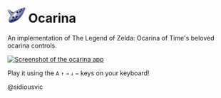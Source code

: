 # <img src="images/ocarina_n64.png" alt="ocarina icon" width="40"/> Ocarina

An implementation of The Legend of Zelda: Ocarina of Time's beloved ocarina controls.

<a href="https://sidiousvic.github.io/ocarina/">![Screenshot of the ocarina app](./images/screen.png)</a>

Play it using the `A` `↑` `→` `↓` `←` keys on your keyboard!

@sidiousvic
